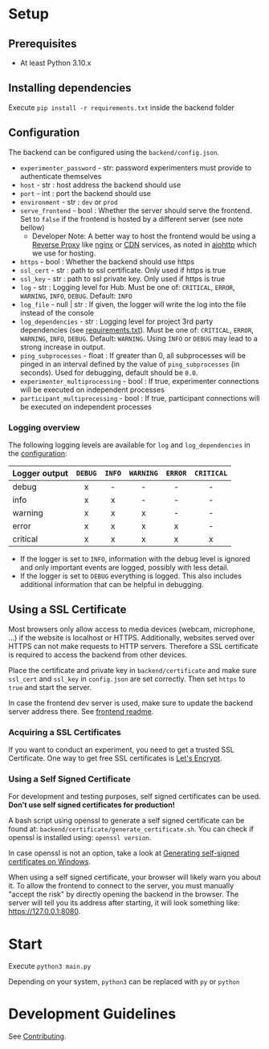 # Setup

## Prerequisites

-   At least Python 3.10.x

## Installing dependencies

Execute `pip install -r requirements.txt` inside the backend folder

## Configuration

The backend can be configured using the `backend/config.json`.

-   `experimenter_password` - str: password experimenters must provide to authenticate themselves
-   `host` - str : host address the backend should use
-   `port` - int : port the backend should use
-   `environment` - str : `dev` or `prod`
-   `serve_frontend` - bool : Whether the server should serve the frontend. Set to `false` if the frontend is hosted by a different server (see note bellow)
    -   Developer Note: A better way to host the frontend would be using a [Reverse Proxy](https://en.wikipedia.org/wiki/Reverse_proxy) like [nginx](https://nginx.org/) or [CDN](https://en.wikipedia.org/wiki/Content_delivery_network) services, as noted in [aiohttp](https://docs.aiohttp.org/en/stable/web_advanced.html?highlight=static#static-file-handling) which we use for hosting.
-   `https` - bool : Whether the backend should use https
-   `ssl_cert` - str : path to ssl certificate. Only used if https is true
-   `ssl_key` - str : path to ssl private key. Only used if https is true
-   `log` - str : Logging level for Hub. Must be one of: `CRITICAL`, `ERROR`, `WARNING`, `INFO`, `DEBUG`. Default: `INFO`
-   `log_file` - null | str : If given, the logger will write the log into the file instead of the console
-   `log_dependencies` - str : Logging level for project 3rd party dependencies (see [requirements.txt](./requirements.txt)). Must be one of: `CRITICAL`, `ERROR`, `WARNING`, `INFO`, `DEBUG`. Default: `WARNING`. Using `INFO` or `DEBUG` may lead to a strong increase in output.
-   `ping_subprocesses` - float : If greater than 0, all subprocesses will be pinged in an interval defined by the value of `ping_subprocesses` (in seconds). Used for debugging, default should be `0.0`.
-   `experimenter_multiprocessing` - bool : If true, experimenter connections will be executed on independent processes
-   `participant_multiprocessing` - bool : If true, participant connections will be executed on independent processes

### Logging overview

The following logging levels are available for `log` and `log_dependencies` in the [configuration](#configuration):

| Logger output | `DEBUG` | `INFO` | `WARNING` | `ERROR` | `CRITICAL` |
| ------------- | :-----: | :----: | :-------: | :-----: | :--------: |
| debug         |    x    |   -    |     -     |    -    |     -      |
| info          |    x    |   x    |     -     |    -    |     -      |
| warning       |    x    |   x    |     x     |    -    |     -      |
| error         |    x    |   x    |     x     |    x    |     -      |
| critical      |    x    |   x    |     x     |    x    |     x      |

-   If the logger is set to `INFO`, information with the debug level is ignored and only important events are logged, possibly with less detail.
-   If the logger is set to `DEBUG` everything is logged. This also includes additional information that can be helpful in debugging.

## Using a SSL Certificate

Most browsers only allow access to media devices (webcam, microphone, ...) if the website is localhost or HTTPS. Additionally, websites served over HTTPS can not make requests to HTTP servers. Therefore a SSL certificate is required to access the backend from other devices.

Place the certificate and private key in `backend/certificate` and make sure `ssl_cert` and `ssl_key` in `config.json` are set correctly.
Then set `https` to `true` and start the server.

In case the frontend dev server is used, make sure to update the backend server address there. See [frontend readme](./../frontend/README.md#configuring-the-development-server).

### Acquiring a SSL Certificates

If you want to conduct an experiment, you need to get a trusted SSL Certificate. One way to get free SSL certificates is [Let's Encrypt](https://letsencrypt.org/).

### Using a Self Signed Certificate

For development and testing purposes, self signed certificates can be used. **Don't use self signed certificates for production!**

A bash script using openssl to generate a self signed certificate can be found at: `backend/certificate/generate_certificate.sh`. You can check if openssl is installed using: `openssl version`.

In case openssl is not an option, take a look at [Generating self-signed certificates on Windows](https://medium.com/the-new-control-plane/generating-self-signed-certificates-on-windows-7812a600c2d8).

When using a self signed certificate, your browser will likely warn you about it.
To allow the frontend to connect to the server, you must manually "accept the risk" by directly opening the backend in the browser. The server will tell you its address after starting, it will look something like: https://127.0.0.1:8080.

# Start

Execute `python3 main.py`

Depending on your system, `python3` can be replaced with `py` or `python`

# Development Guidelines

See [Contributing](./../CONTRIBUTING.md).
